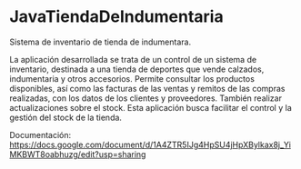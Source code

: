 # JavaTiendaDeIndumentaria
Sistema de inventario de tienda de indumentara.

La aplicación desarrollada se trata de un control de un sistema de inventario, destinada a una tienda de deportes que vende calzados, indumentaria y otros accesorios.
Permite consultar los productos disponibles, así como las facturas de las ventas y remitos de las compras realizadas, con los datos de los clientes y proveedores. También realizar actualizaciones sobre el stock.
Esta aplicación busca facilitar el control y la gestión del stock de la tienda.

Documentación: https://docs.google.com/document/d/1A4ZTR5IJg4HpSU4jHpXBylkax8j_YiMKBWT8oabhuzg/edit?usp=sharing


